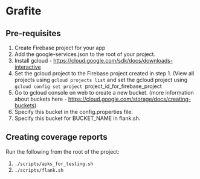 # Grafite

## Pre-requisites

1. Create Firebase project for your app
2. Add the google-services.json to the root of your project.
3. Install gcloud - https://cloud.google.com/sdk/docs/downloads-interactive
4. Set the gcloud project to the Firebase project created in step 1. (View all projects using `gcloud projects list` and set the gcloud project using `gcloud config set project `project_id_for_firebase_project
5. Go to gcloud console on web to create a new bucket. (more information about buckets here - https://cloud.google.com/storage/docs/creating-buckets)
6. Specify this bucket in the config.properties file.
7. Specify this bucket for BUCKET_NAME in flank.sh.

## Creating coverage reports

Run the following from the root of the project:
1. `./scripts/apks_for_testing.sh`
2. `./scripts/flank.sh`
